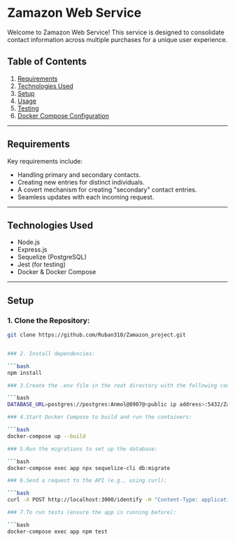 # Zamazon Web Service

Welcome to Zamazon Web Service! This service is designed to consolidate contact information across multiple purchases for a unique user experience.

## Table of Contents
1. [Requirements](#requirements)
2. [Technologies Used](#technologies-used)
3. [Setup](#setup)
4. [Usage](#usage)
5. [Testing](#testing)
6. [Docker Compose Configuration](#docker-compose-configuration)

---

## Requirements

Key requirements include:

- Handling primary and secondary contacts.
- Creating new entries for distinct individuals.
- A covert mechanism for creating "secondary" contact entries.
- Seamless updates with each incoming request.

---

## Technologies Used

- Node.js
- Express.js
- Sequelize (PostgreSQL)
- Jest (for testing)
- Docker & Docker Compose

---

## Setup

### 1. Clone the Repository:

```bash
git clone https://github.com/Ruban310/Zamazon_project.git


### 2. Install dependencies:

```bash
npm install

### 3.Create the .env file in the root directory with the following content:

```bash
DATABASE_URL=postgres://postgres:Anmol@8907@<public ip address>:5432/Zamazondb

### 4.Start Docker Compose to build and run the containers:

```bash
docker-compose up --build

### 5.Run the migrations to set up the database:

```bash
docker-compose exec app npx sequelize-cli db:migrate

### 6.Send a request to the API (e.g., using curl):

```bash
curl -X POST http://localhost:3000/identify -H "Content-Type: application/json" -d '{"email": "user@example.com", "phoneNumber": "1234567890"}'

### 7.To run tests (ensure the app is running before):

```bash
docker-compose exec app npm test
